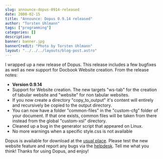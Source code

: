 ```yaml
---
slug: announce-dopus-0914-released
date: 2008-02-15
title: "Announce: Dopus 0.9.14 released"
author: "Torsten Uhlmann"
tags: ["programming"]
categories: []
description:
banner: banner.jpg
bannerCredit: "Photo by Torsten Uhlmann"
layout: "../../../layouts/blog-post.astro"
---
```


I wrapped up a new release of Dopus. This release includes a few bugfixes as well as new support for Docbook Website creation. From the release notes:

-   <span class="bold">**Version 0.9.14**</span>
-   Support for Website creation. The new targets "ws-tab" for the creation of tabular website and "website" for non tabular websites.
-   If you now create a directory "copy\_to\_output" it's content will entirely and recursively be copied to the output directory.
-   You can now have a folder "common-files" in the "custom-cfg" folder of your document. If that one exists, common files will be taken from there instead from the global "custom-xsl" directory.
-   Cleaned up a bug in the generator script that appeared on Linux.
-   No more warnings when a specific style.css is not available

Dopus is available for download at the [usual place](http://cms.agynamix.de/downloads/cat_view-2.html). Please test the new website feature and report any bugs via the [helpdesk](http://helpdesk.agynamix.de/). Tell me what you think! Thanks for using Dopus, and enjoy!
